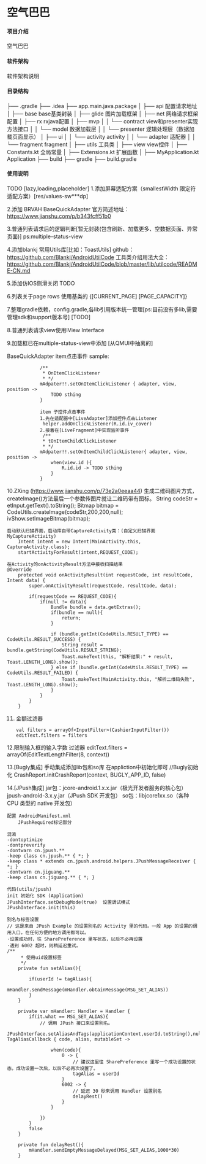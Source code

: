 # 空气巴巴

#### 项目介绍
空气巴巴

#### 软件架构
软件架构说明

#### 目录结构
├── .gradle
├── .idea
├── app.main.java.package
│   ├── api                 配置请求地址
│   ├── base                base基类封装
│   ├── glide               图片加载框架
│   ├── net                 网络请求框架配置
│   ├── rx                  rxjava配置
│   ├── mvp
│   │    └── contract       view和presenter实现方法接口
│   │    └── model          数据加载层
│   │    └── presenter      逻辑处理层（数据加载页面显示）
│   ├── ui
│   │    └── activity       activity
│   │    └── adapter        适配器
│   │    └── fragment       fragment
│   ├── utils               工具类
│   ├── view                view控件
│   ├── Constants.kt        全局常量
│   ├── Extensions.kt       扩展函数
│   ├── MyApplication.kt    Application
├── build
├── gradle
├── build.gradle



#### 使用说明
TODO [lazy,loading,placeholder]
1.添加屏幕适配方案（smallestWidth 限定符适配方案）[res/values-sw***dp]

2.添加 BRVAH BaseQuickAdapter 官方简述地址：<a href="#">https://www.jianshu.com/p/b343fcff51b0</a>

3.普通列表请求后的逻辑判断[暂无封装(包含刷新、加载更多、空数据页面、异常页面)] ps:multiple-status-view

4.添加blankj 常用Utils库[比如：ToastUtils] github：<a href="#">https://github.com/Blankj/AndroidUtilCode</a>
        工具类介绍用法大全：https://github.com/Blankj/AndroidUtilCode/blob/master/lib/utilcode/README-CN.md

5.添加仿IOS侧滑关闭 TODO

6.列表关于page rows 使用基类的 {[CURRENT_PAGE] [PAGE_CAPACITY]}

7.整理gradle依赖，config.gradle,各lib引用版本统一管理[ps:目前没有多lib,需要管理sdk和support版本号] [TODO]

8.普通列表请求view使用IView Interface

9.加载框已在multiple-status-view中添加 [从QMUI中抽离的]

BaseQuickAdapter item点击事件
                                sample:

                /**
                 * OnItemClickListener
                 * */
                mAdpater!!.setOnItemClickListener { adapter, view, position ->
                    TODO sthing
                }

                item 子控件点击事件
                1.先在适配器中[LiveAdapter]添加控件点击Listener
                 helper.addOnClickListener(R.id.iv_cover)
                2.接着在[LiveFragment]中实现监听事件
                 /**
                 * tOnItemChildClickListener
                 * */
                mAdpater!!.setOnItemChildClickListener{ adapter, view, position ->
                    when(view.id ){
                        R.id.id -> TODO sthing
                    }
                }

10.ZXing (https://www.jianshu.com/p/73e2a0eeaa44)
    生成二维码图片方式，createImage()方法最后一个参数传图片就让二维码带有图标。
        String codeStr = etInput.getText().toString();
        Bitmap bitmap = CodeUtils.createImage(codeStr,200,200,null);
        ivShow.setImageBitmap(bitmap);

    启动默认扫描界面，启动库自带CaptureActivity类：(自定义扫描界面 MyCaptureActivity)
        Intent intent = new Intent(MainActivity.this, CaptureActivity.class);
        startActivityForResult(intent,REQUEST_CODE);

    在Activity的onActivityResult方法中接收扫描结果
    @Override
        protected void onActivityResult(int requestCode, int resultCode, Intent data) {
            super.onActivityResult(requestCode, resultCode, data);

            if(requestCode == REQUEST_CODE){
                if(null != data){
                    Bundle bundle = data.getExtras();
                    if(bundle == null){
                        return;
                    }

                    if (bundle.getInt(CodeUtils.RESULT_TYPE) == CodeUtils.RESULT_SUCCESS) {
                        String result = bundle.getString(CodeUtils.RESULT_STRING);
                        Toast.makeText(this, "解析结果:" + result, Toast.LENGTH_LONG).show();
                    } else if (bundle.getInt(CodeUtils.RESULT_TYPE) == CodeUtils.RESULT_FAILED) {
                        Toast.makeText(MainActivity.this, "解析二维码失败", Toast.LENGTH_LONG).show();
                    }
                }
            }
        }

11. 金额过滤器

        val filters = arrayOf<InputFilter>(CashierInputFilter())
        editText.filters = filters

12.限制输入框的输入字数 过滤器
        editText.filters = arrayOf<InputFilter>(EditTextLengthFilter(8, context))

13.[Bugly集成]
    手动集成添加lib包和so库
    在appliction中初始化即可
    //Bugly初始化
    CrashReport.initCrashReport(context, BUGLY_APP_ID, false)

14.[JPush集成]
    jar包：jcore-android.1.x.x.jar（极光开发者服务的核心包）
           jpush-android-3.x.y.jar（JPush SDK 开发包）
    so包：libjcore1xx.so（各种 CPU 类型的 native 开发包）

    配置 AndroidManifest.xml
        JPushRequired标记部分

    混淆
    -dontoptimize
    -dontpreverify
    -dontwarn cn.jpush.**
    -keep class cn.jpush.** { *; }
    -keep class * extends cn.jpush.android.helpers.JPushMessageReceiver { *; }
    -dontwarn cn.jiguang.**
    -keep class cn.jiguang.** { *; }

    代码(utils/jpush)
    init 初始化 SDK (Application)
    JPushInterface.setDebugMode(true)  设置调试模式
    JPushInterface.init(this)

    别名与标签设置
    // 这是来自 JPush Example 的设置别名的 Activity 里的代码。一般 App 的设置的调用入口，在任何方便的地方调用都可以。
    ·设置成功时，往 SharePreference 里写状态，以后不必再设置
    ·遇到 6002 超时，则稍延迟重试。
    /**
         * 使用uid设置标签
         */
        private fun setAlias(){

            if(userId != tagAlias){
                mHandler.sendMessage(mHandler.obtainMessage(MSG_SET_ALIAS))
            }
        }

        private var mHandler: Handler = Handler {
            if(it.what == MSG_SET_ALIAS){
                // 调用 JPush 接口来设置别名。
                JPushInterface.setAliasAndTags(applicationContext,userId.toString(),null, TagAliasCallback { code, alias, mutableSet ->

                    when(code){
                        0 -> {
                            // 建议这里往 SharePreference 里写一个成功设置的状态。成功设置一次后，以后不必再次设置了。
                            tagAlias = userId
                        }
                        6002 -> {
                            // 延迟 30 秒来调用 Handler 设置别名
                            delayRest()
                        }
                    }

                })
            }
            false
        }

        private fun delayRest(){
            mHandler.sendEmptyMessageDelayed(MSG_SET_ALIAS,1000*30)
        }